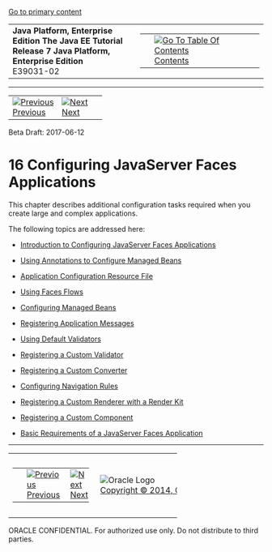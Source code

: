 [Go to primary content](#BEGIN)

<table>
<colgroup>
<col width="50%" />
<col width="50%" />
</colgroup>
<tbody>
<tr class="odd">
<td><strong>Java Platform, Enterprise Edition The Java EE Tutorial</strong><br />
<strong>Release 7 Java Platform, Enterprise Edition</strong><br />
E39031-02</td>
<td><table>
<tbody>
<tr class="odd">
<td> </td>
<td><a href="toc.htm"><img src="../../dcommon/gifs/toc.gif" alt="Go To Table Of Contents" /><br />
<span class="icon">Contents</span></a></td>
</tr>
</tbody>
</table></td>
</tr>
</tbody>
</table>

-----

<table>
<tbody>
<tr class="odd">
<td><a href="jsf-custom014.htm"><img src="../../dcommon/gifs/leftnav.gif" alt="Previous" /><br />
<span class="icon">Previous</span></a> </td>
<td><a href="jsf-configure001.htm"><img src="../../dcommon/gifs/rightnav.gif" alt="Next" /><br />
<span class="icon">Next</span></a></td>
<td> </td>
</tr>
</tbody>
</table>

Beta Draft: 2017-06-12

# 16 Configuring JavaServer Faces Applications

This chapter describes additional configuration tasks required when you
create large and complex applications.

The following topics are addressed here:

  - [Introduction to Configuring JavaServer Faces
    Applications](jsf-configure001.htm#A1352824)

  - [Using Annotations to Configure Managed
    Beans](jsf-configure002.htm#GIRCH)

  - [Application Configuration Resource
    File](jsf-configure003.htm#BNAWP)

  - [Using Faces Flows](jsf-configure004.htm#CHDGFCJF)

  - [Configuring Managed Beans](jsf-configure005.htm#BNAWQ)

  - [Registering Application Messages](jsf-configure006.htm#BNAXB)

  - [Using Default Validators](jsf-configure007.htm#GIREB)

  - [Registering a Custom Validator](jsf-configure008.htm#BNAXD)

  - [Registering a Custom Converter](jsf-configure009.htm#BNAXE)

  - [Configuring Navigation Rules](jsf-configure010.htm#BNAXF)

  - [Registering a Custom Renderer with a Render
    Kit](jsf-configure011.htm#BNAXH)

  - [Registering a Custom Component](jsf-configure012.htm#BNAXI)

  - [Basic Requirements of a JavaServer Faces
    Application](jsf-configure013.htm#BNAXJ)

-----

<table style="width:66%;">
<colgroup>
<col width="33%" />
<col width="0%" />
<col width="33%" />
</colgroup>
<tbody>
<tr class="odd">
<td><table style="width:96%;">
<colgroup>
<col width="0%" />
<col width="48%" />
<col width="48%" />
</colgroup>
<tbody>
<tr class="odd">
<td> </td>
<td><a href="jsf-custom014.htm"><img src="../../dcommon/gifs/leftnav.gif" alt="Previous" /><br />
<span class="icon">Previous</span></a> </td>
<td><a href="jsf-configure001.htm"><img src="../../dcommon/gifs/rightnav.gif" alt="Next" /><br />
<span class="icon">Next</span></a></td>
</tr>
</tbody>
</table></td>
<td><img src="../../dcommon/gifs/oracle.gif" alt="Oracle Logo" class="copyrightlogo" /> <a href="../../dcommon/html/cpyr.htm"><br />
<span class="copyrightlogo">Copyright © 2014, Oracle and/or its affiliates. All rights reserved.</span></a></td>
<td><table>
<tbody>
<tr class="odd">
<td> </td>
<td><a href="toc.htm"><img src="../../dcommon/gifs/toc.gif" alt="Go To Table Of Contents" /><br />
<span class="icon">Contents</span></a></td>
</tr>
</tbody>
</table></td>
</tr>
</tbody>
</table>

ORACLE CONFIDENTIAL. For authorized use only. Do not distribute to third parties.
